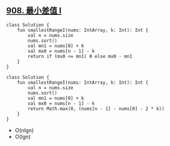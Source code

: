 ## [908. 最小差值 I](https://leetcode.cn/problems/smallest-range-i/description/)

```
class Solution {
    fun smallestRangeI(nums: IntArray, k: Int): Int {
        val n = nums.size
        nums.sort()
        val mn1 = nums[0] + k
        val mx0 = nums[n - 1] - k
        return if (mx0 <= mn1) 0 else mx0 - mn1
    }
}
```

```
class Solution {
    fun smallestRangeI(nums: IntArray, k: Int): Int {
        val n = nums.size
        nums.sort()
        val mn1 = nums[0] + k
        val mx0 = nums[n - 1] - k
        return Math.max(0, (nums[n - 1] - nums[0] - 2 * k))
    }
}
```

- O(nlgn)
- O(lgn)
